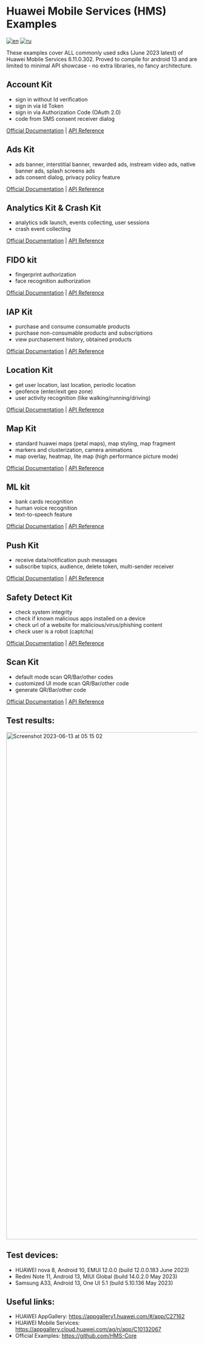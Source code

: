 # Huawei Mobile Services (HMS) Examples
[![en](https://img.shields.io/badge/lang-en-red.svg)](https://github.com/careful7j/HMS-Examples/blob/master/README.md)
[![ru](https://img.shields.io/badge/lang-ru-red.svg)](https://github.com/careful7j/HMS-Examples/blob/master/README.ru.md)

These examples cover ALL commonly used sdks (June 2023 latest) of Huawei Mobile Services 6.11.0.302. Proved to compile for android 13 and are limited to minimal API showcase - no extra libraries, no fancy architecture.

## Account Kit
- sign in without Id verification
- sign in via Id Token
- sign in via Authorization Code (OAuth 2.0)
- code from SMS consent receiver dialog

[Official Documentation](https://developer.huawei.com/consumer/en/doc/development/HMSCore-Guides/introduction-0000001050048870) | [API Reference](https://developer.huawei.com/consumer/en/doc/development/HMSCore-References/account-apk-api-index-0000001052863604)

## Ads Kit
- ads banner, interstitial banner, rewarded ads, instream video ads, native banner ads, splash screens ads
- ads consent dialog, privacy policy feature

[Official Documentation](https://developer.huawei.com/consumer/en/doc/development/HMSCore-Guides/publisher-service-introduction-0000001070671805) | [API Reference](https://developer.huawei.com/consumer/en/doc/development/HMSCore-References/package-summary-0000001050064868)

## Analytics Kit & Crash Kit
- analytics sdk launch, events collecting, user sessions
- crash event collecting

[Official Documentation](https://developer.huawei.com/consumer/en/doc/development/HMSCore-Guides/introduction-0000001050745149) | [API Reference](https://developer.huawei.com/consumer/en/doc/development/HMSCore-References/package-summary-0000001085947990)

## FIDO kit
- fingerprint authorization
- face recognition authorization

[Official Documentation](https://developer.huawei.com/consumer/en/doc/development/Security-Guides/introduction-0000001051069988) | [API Reference](https://developer.huawei.com/consumer/en/doc/development/Security-References/package-summary-0000001074610341)

## IAP Kit
- purchase and consume consumable products
- purchase non-consumable products and subscriptions
- view purchasement history, obtained products

[Official Documentation](https://developer.huawei.com/consumer/en/doc/development/HMSCore-Guides/android-introduction-0000001265784086) | [API Reference](https://developer.huawei.com/consumer/en/doc/development/HMSCore-References/client-package-summary-0000001063498539)

## Location Kit
- get user location, last location, periodic location
- geofence (enter/exit geo zone)
- user activity recognition (like walking/running/driving)

[Official Documentation](https://developer.huawei.com/consumer/en/doc/development/HMSCore-Guides/android-introduction-0000001121930588) | [API Reference](https://developer.huawei.com/consumer/en/doc/development/HMSCore-References/overview-0000001051066102)

## Map Kit
- standard huawei maps (petal maps), map styling, map fragment
- markers and clusterization, camera animations
- map overlay, heatmap, lite map (high performance picture mode)

[Official Documentation](https://developer.huawei.com/consumer/en/doc/development/HMSCore-Guides/android-sdk-brief-introduction-0000001061991343) | [API Reference](https://developer.huawei.com/consumer/en/doc/development/HMSCore-References/package-summary-0000001063736331)

## ML kit
- bank cards recognition
- human voice recognition
- text-to-speech feature

[Official Documentation](https://developer.huawei.com/consumer/en/doc/development/hiai-Guides/service-introduction-0000001050040017) | [API Reference](https://developer.huawei.com/consumer/en/doc/development/hiai-References/android-api-overview-0000001051426068)

## Push Kit
- receive data/notification push messages
- subscribe topics, audience, delete token, multi-sender receiver

[Official Documentation](https://developer.huawei.com/consumer/en/doc/development/HMSCore-Guides/android-app-quickstart-0000001071490422) | [API Reference](https://developer.huawei.com/consumer/en/doc/development/HMSCore-References/android-api-pkgsummary-0000001071362489)

## Safety Detect Kit
- check system integrity
- check if known malicious apps installed on a device
- check url of a website for malicious/virus/phishing content
- check user is a robot (captcha)

[Official Documentation](https://developer.huawei.com/consumer/en/doc/development/Security-Guides/introduction-0000001050156325) | [API Reference](https://developer.huawei.com/consumer/en/doc/development/Security-References/package-summary-0000001074502929)

## Scan Kit
- default mode scan QR/Bar/other codes
- customized UI mode scan QR/Bar/other code
- generate QR/Bar/other code

[Official Documentation](https://developer.huawei.com/consumer/en/doc/development/HMSCore-Guides/service-introduction-0000001050041994) | [API Reference](https://developer.huawei.com/consumer/en/doc/development/HMSCore-References/scan-apioverview-0000001050185407)

## Test results:
<img width="1336" alt="Screenshot 2023-06-13 at 05 15 02" src="https://github.com/careful7j/HMS-Examples/assets/2966645/9d6e8ab8-8dff-433e-976c-b871aba9981d">

## Test devices:
- HUAWEI nova 8, Android 10, EMUI 12.0.0 (build 12.0.0.183 June 2023)
- Redmi Note 11, Android 13, MIUI Global (build 14.0.2.0 May 2023)
- Samsung A33,   Android 13, One UI 5.1  (build 5.10.136 May 2023)

## Useful links:
- HUAWEI AppGallery: https://appgallery1.huawei.com/#/app/C27162
- HUAWEI Mobile Services: https://appgallery.cloud.huawei.com/ag/n/app/C10132067
- Official Examples: https://github.com/HMS-Core
